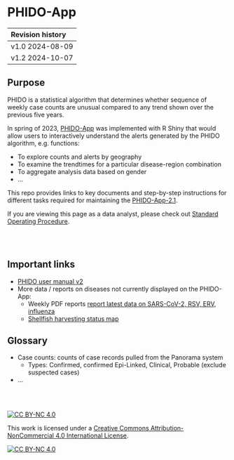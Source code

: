 # PHIDO-App

|Revision history|
| :-- |
|v1.0 2024-08-09|
|v1.2 2024-10-07|

## Purpose

PHIDO is a statistical algorithm that determines whether sequence of weekly case counts are unusual compared to any trend shown over the previous five years. 

In spring of 2023, [PHIDO-App](https://bccdc.shinyapps.io/PHIDO/) was implemented with R Shiny that would allow users to interactively understand the alerts generated by the PHIDO algorithm, e.g. functions:
- To explore counts and alerts by geography
- To examine the trendtimes for a particular disease-region combination
- To aggregate analysis data based on gender
- ...  

This repo provides links to key documents and step-by-step instructions for different tasks required for maintaining the [PHIDO-App-2.1](https://bccdc.shinyapps.io/PHIDO/).

If you are viewing this page as a data analyst, please check out [Standard Operating Procedure](sop.md).

<br><br>


## Important links

- [PHIDO user manual v2](https://healthbc.sharepoint.com/sites/BCCDCDataAnalyticsServicePHSA/_layouts/15/download.aspx?SourceUrl=/sites/BCCDCDataAnalyticsServicePHSA/Epidemiological%20Methods/PHIDO%20user%20manual%20V2%20for%20sharepoint.pdf)
- More data / reports on diseases not currently displayed on the PHIDO-App:
    - Weekly PDF reports [report latest data on SARS-CoV-2, RSV, ERV, influenza](http://www.bccdc.ca/Health-Info-Site/Documents/Respiratory_data/respiratory_surveillance_2024-10-03.pdf)
    - [Shellfish harvesting status map](http://www.bccdc.ca/health-professionals/professional-resources/shellfish-harvesting-sites-status-map)


## Glossary

- Case counts: counts of case records pulled from the Panorama system
    - Types: Confirmed, confirmed Epi-Linked, Clinical, Probable (exclude suspected cases)
- ... 


<br><br>

[![CC BY-NC 4.0][cc-by-nc-shield]][cc-by-nc]

This work is licensed under a
[Creative Commons Attribution-NonCommercial 4.0 International License][cc-by-nc].

[![CC BY-NC 4.0][cc-by-nc-image]][cc-by-nc]

[cc-by-nc]: https://creativecommons.org/licenses/by-nc/4.0/
[cc-by-nc-image]: https://licensebuttons.net/l/by-nc/4.0/88x31.png
[cc-by-nc-shield]: https://img.shields.io/badge/License-CC%20BY--NC%204.0-lightgrey.svg
